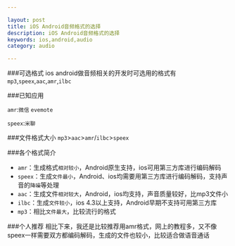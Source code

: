 ```yaml
---

layout: post
title: iOS Android音频格式的选择
description: iOS Android音频格式的选择
keywords: ios,android,audio
category: audio

---
```


###可选格式
ios android做音频相关的开发时可选用的格式有 `mp3`,`speex`,`aac`,`amr`,`ilbc`

###已知应用

`amr`:`微信` `evemote`  

`speex`:`米聊`

###文件格式大小
`mp3`>`aac`>`amr`/`ilbc`>`speex`

###各个格式简介

+ `amr`：生成格式`相对较小`，Android原生支持，ios可用第三方库进行编码解码
+ `speex`：生成`文件最小`，Android、ios均需要用第三方库进行编码解码，支持声音的`降噪`等处理
+ `aac`：生成文件`相对较大`，Android，ios均支持，声音质量较好，比mp3文件小
+ `ilbc`：生成`文件较小`，ios 4.3以上支持，Android早期不支持可用第三方库
+ `mp3`：相比`文件最大`，比较流行的格式

###个人推荐
相比下来，我还是比较推荐用amr格式，网上的教程多，又不像speex一样需要双方都编码解码，生成的文件也较小，比较适合做语音通话


     
